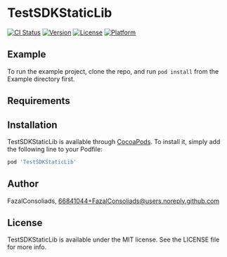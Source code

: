 # TestSDKStaticLib

[![CI Status](https://img.shields.io/travis/FazalConsoliads/TestSDKStaticLib.svg?style=flat)](https://travis-ci.org/FazalConsoliads/TestSDKStaticLib)
[![Version](https://img.shields.io/cocoapods/v/TestSDKStaticLib.svg?style=flat)](https://cocoapods.org/pods/TestSDKStaticLib)
[![License](https://img.shields.io/cocoapods/l/TestSDKStaticLib.svg?style=flat)](https://cocoapods.org/pods/TestSDKStaticLib)
[![Platform](https://img.shields.io/cocoapods/p/TestSDKStaticLib.svg?style=flat)](https://cocoapods.org/pods/TestSDKStaticLib)

## Example

To run the example project, clone the repo, and run `pod install` from the Example directory first.

## Requirements

## Installation

TestSDKStaticLib is available through [CocoaPods](https://cocoapods.org). To install
it, simply add the following line to your Podfile:

```ruby
pod 'TestSDKStaticLib'
```

## Author

FazalConsoliads, 66841044+FazalConsoliads@users.noreply.github.com

## License

TestSDKStaticLib is available under the MIT license. See the LICENSE file for more info.
